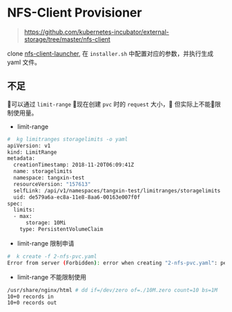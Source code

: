 # NFS-Client Provisioner

> https://github.com/kubernetes-incubator/external-storage/tree/master/nfs-client

clone [nfs-client-launcher](nfs-client-launcher), 在 `installer.sh` 中配置对应的参数，并执行生成 yaml 文件。


## 不足

可以通过 `limit-range` 现在创建 `pvc` 时的 `request` 大小， 但实际上不能限制使用量。

+ limit-range
```bash
#  kg limitranges storagelimits -o yaml
apiVersion: v1
kind: LimitRange
metadata:
  creationTimestamp: 2018-11-20T06:09:41Z
  name: storagelimits
  namespace: tangxin-test
  resourceVersion: "157613"
  selfLink: /api/v1/namespaces/tangxin-test/limitranges/storagelimits
  uid: de579a6a-ec8a-11e8-8aa6-00163e007f0f
spec:
  limits:
  - max:
      storage: 10Mi
    type: PersistentVolumeClaim
```

+ limit-range 限制申请

```bash
#  k create -f 2-nfs-pvc.yaml
Error from server (Forbidden): error when creating "2-nfs-pvc.yaml": persistentvolumeclaims "test-claim-2" is forbidden: maximum storage usage per PersistentVolumeClaim is 10Mi, but request is 20Mi.
```

+ limit-range 不能限制使用

```bash
/usr/share/nginx/html # dd if=/dev/zero of=./10M.zero count=10 bs=1M
10+0 records in
10+0 records out
```
